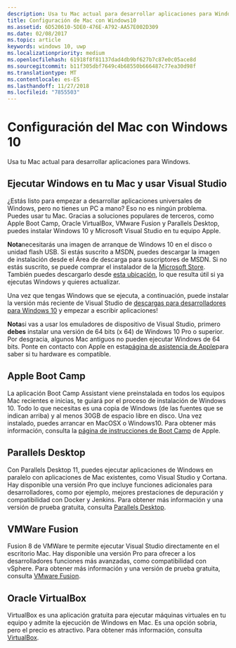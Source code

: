 ```yaml
---
description: Usa tu Mac actual para desarrollar aplicaciones para Windows.
title: Configuración de Mac con Windows10
ms.assetid: 6D520610-5DE0-476E-A792-AA57E002D309
ms.date: 02/08/2017
ms.topic: article
keywords: windows 10, uwp
ms.localizationpriority: medium
ms.openlocfilehash: 61918f8f81137dad4db9bf627b7c87e0c05ace8d
ms.sourcegitcommit: b11f305dbf7649c4b68550b666487c77ea30d98f
ms.translationtype: MT
ms.contentlocale: es-ES
ms.lasthandoff: 11/27/2018
ms.locfileid: "7855503"
---
```

# <a name="setting-up-your-mac-with-windows-10"></a>Configuración del Mac con Windows 10


Usa tu Mac actual para desarrollar aplicaciones para Windows.

## <a name="run-windows-on-your-mac-and-use-visual-studio"></a>Ejecutar Windows en tu Mac y usar Visual Studio

¿Estás listo para empezar a desarrollar aplicaciones universales de Windows, pero no tienes un PC a mano? Eso no es ningún problema. Puedes usar tu Mac. Gracias a soluciones populares de terceros, como Apple Boot Camp, Oracle VirtualBox, VMware Fusion y Parallels Desktop, puedes instalar Windows 10 y Microsoft Visual Studio en tu equipo Apple.

**Nota**necesitarás una imagen de arranque de Windows 10 en el disco o unidad flash USB. Si estás suscrito a MSDN, puedes descargar la imagen de instalación desde el Área de descarga para suscriptores de MSDN. Si no estás suscrito, se puede comprar el instalador de la [Microsoft Store](http://apps.microsoft.com/windows/app). También puedes descargarlo desde [esta ubicación](http://go.microsoft.com/fwlink/?LinkId=623906), lo que resulta útil si ya ejecutas Windows y quieres actualizar.

Una vez que tengas Windows que se ejecuta, a continuación, puede instalar la versión más reciente de Visual Studio de [descargas para desarrolladores para Windows 10](https://developer.microsoft.com/en-us/windows/downloads) y empezar a escribir aplicaciones!

**Nota**si vas a usar los emuladores de dispositivo de Visual Studio, primero **debes** instalar una versión de 64 bits (x 64) de Windows 10 Pro o superior. Por desgracia, algunos Mac antiguos no pueden ejecutar Windows de 64 bits. Ponte en contacto con Apple en esta[página de asistencia de Apple](http://go.microsoft.com/fwlink/p/?LinkID=397959)para saber si tu hardware es compatible.

## <a name="apple-boot-camp"></a>Apple Boot Camp

La aplicación Boot Camp Assistant viene preinstalada en todos los equipos Mac recientes e inicias, te guiará por el proceso de instalación de Windows 10. Todo lo que necesitas es una copia de Windows (de las fuentes que se indican arriba) y al menos 30GB de espacio libre en disco. Una vez instalado, puedes arrancar en MacOSX o Windows10. Para obtener más información, consulta la [página de instrucciones de Boot Camp](http://go.microsoft.com/fwlink/?LinkId=623912) de Apple.

## <a name="parallels-desktop"></a>Parallels Desktop

Con Parallels Desktop 11, puedes ejecutar aplicaciones de Windows en paralelo con aplicaciones de Mac existentes, como Visual Studio y Cortana. Hay disponible una versión Pro que incluye funciones adicionales para desarrolladores, como por ejemplo, mejores prestaciones de depuración y compatibilidad con Docker y Jenkins. Para obtener más información y una versión de prueba gratuita, consulta [Parallels Desktop](http://go.microsoft.com/fwlink/p/?LinkId=281827).

## <a name="vmware-fusion"></a>VMWare Fusion

Fusion 8 de VMWare te permite ejecutar Visual Studio directamente en el escritorio Mac. Hay disponible una versión Pro para ofrecer a los desarrolladores funciones más avanzadas, como compatibilidad con vSphere. Para obtener más información y una versión de prueba gratuita, consulta [VMware Fusion](http://go.microsoft.com/fwlink/p/?LinkId=281826).

## <a name="oracle-virtualbox"></a>Oracle VirtualBox

VirtualBox es una aplicación gratuita para ejecutar máquinas virtuales en tu equipo y admite la ejecución de Windows en Mac. Es una opción sobria, pero el precio es atractivo. Para obtener más información, consulta [VirtualBox](http://go.microsoft.com/fwlink/p/?LinkId=280599).

